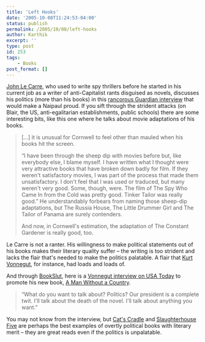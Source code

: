 ```yaml
---
title: 'Left Hooks'
date: '2005-10-08T11:24:53-04:00'
status: publish
permalink: /2005/10/08/left-hooks
author: Karthik
excerpt: ''
type: post
id: 253
tags:
    - Books
post_format: []
---
```

[John Le Carre](http://www.johnlecarre.com/), who used to write spy thrillers before he started in his current job as a writer of anti-Capitalist rants disguised as novels, discusses his politics (more than his books) in this [rancorous Guardian interview](http://books.guardian.co.uk/departments/generalfiction/story/0,6000,1586009,00.html) that would make a Naipaul proud. If you sift through the strident attacks (on Blair, the US, anti-egalitarian establishments, public schools) there are some interesting bits, like this one where he talks about movie adaptations of his books.

> \[…\] it is unusual for Cornwell to feel other than mauled when his books hit the screen.
> 
> “I have been through the sheep dip with movies before but, like everybody else, I blame myself. I have written what I thought were very attractive books that have broken down badly for film. If they weren't satisfactory movies, I was part of the process that made them unsatisfactory. I don't feel that I was used or traduced, but many weren't very good. Some, though, were. The film of The Spy Who Came In from the Cold was pretty good. Tinker Tailor was really good.” He understandably forbears from naming those sheep-dip adaptations, but The Russia House, The Little Drummer Girl and The Tailor of Panama are surely contenders.
> 
> And now, in Cornwell's estimation, the adaptation of The Constant Gardener is really good, too.

Le Carre is not a ranter. His willingness to make political statements out of his books makes their literary quality suffer – the writing is too strident and lacks the flair that's needed to make the politics palatable. A flair that [Kurt Vonnegut](http://www.vonnegut.com/books.asp), for instance, had loads and loads of.

And through [BookSlut](http://www.bookslut.com/blog/archives/2005_10.php#006849), here is a [Vonnegut interview on USA Today](http://www.usatoday.com/life/books/news/2005-10-05-vonnegut_x.htm) to promote his new book, [A Man Without a Country](http://www.amazon.com/exec/obidos/tg/detail/-/158322713X/qid=1128783790/sr=8-3/ref=pd_bbs_3/103-1597470-2011829?v=glance&s=books&n=507846).

> “What do you want to talk about? Politics? Our president is a complete twit. I'll talk about the death of the novel. I'll talk about anything you want.”

You may not know from the interview, but [Cat's Cradle](http://www.amazon.com/exec/obidos/tg/detail/-/038533348X/qid=1128783790/sr=8-1/ref=pd_bbs_1/103-1597470-2011829?v=glance&s=books&n=507846) and [Slaughterhouse Five](http://www.amazon.com/exec/obidos/tg/detail/-/0440180295/qid=1128783790/sr=8-2/ref=pd_bbs_2/103-1597470-2011829?v=glance&s=books&n=507846) are perhaps the best examples of overtly political books with literary merit – they are great reads even if the politics is unpalatable.
